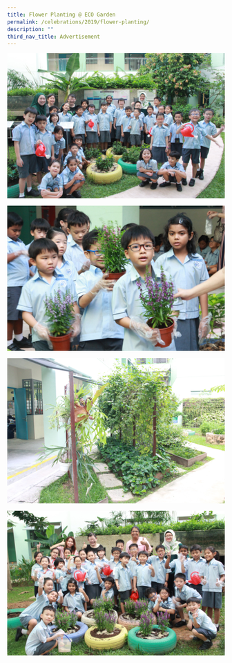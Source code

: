 ```yaml
---
title: Flower Planting @ ECO Garden
permalink: /celebrations/2019/flower-planting/
description: ""
third_nav_title: Advertisement
---
```

![Flower Planting @ ECO Garden](/images/Celebrations/2019/Flower%20Planting/fp1.jpg)

![Flower Planting @ ECO Garden](/images/Celebrations/2019/Flower%20Planting/fp2.jpg)

![Flower Planting @ ECO Garden](/images/Celebrations/2019/Flower%20Planting/fp3.jpg)

![Flower Planting @ ECO Garden](/images/Celebrations/2019/Flower%20Planting/fp4.jpg)